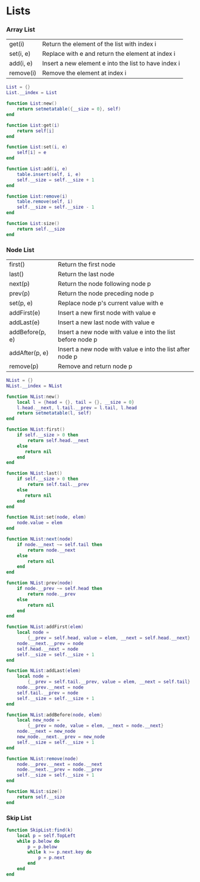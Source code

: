 # Lists

### Array List

|           |                                                      |
| --------- | ---------------------------------------------------- |
| get(i)    | Return the element of the list with index i          |
| set(i, e) | Replace with e and return the element at index i     |
| add(i, e) | Insert a new element e into the list to have index i |
| remove(i) | Remove the element at index i                        |

```lua
List = {}
List.__index = List

function List:new()
	return setmetatable({__size = 0}, self)
end

function List:get(i)
    return self[i]
end

function List:set(i, e)
	self[i] = e
end

function List:add(i, e)
	table.insert(self, i, e)
    self.__size = self.__size + 1
end

function List:remove(i)
	table.remove(self, i)
    self.__size = self.__size - 1
end

function List:size()
	return self.__size
end
```

### Node List

|                 |                                                            |
| --------------- | ---------------------------------------------------------- |
| first()         | Return the first node                                      |
| last()          | Return the last node                                       |
| next(p)         | Return the node following node p                           |
| prev(p)         | Return the node preceding node p                           |
| set(p, e)       | Replace node p's current value with e                      |
| addFirst(e)     | Insert a new first node with value e                       |
| addLast(e)      | Insert a new last node with value e                        |
| addBefore(p, e) | Insert a new node with value e into the list before node p |
| addAfter(p, e)  | Insert a new node with value e into the list after node p  |
| remove(p)       | Remove and return node p                                   |

```lua
NList = {}
NList.__index = NList

function NList:new()
	local l = {head = {}, tail = {}, __size = 0}
    l.head.__next, l.tail.__prev = l.tail, l.head
    return setmetatable(l, self)
end

function NList:first()
	if self.__size > 0 then
    	return self.head.__next
    else
       return nil 
    end
end

function NList:last()
	if self.__size > 0 then
    	return self.tail.__prev
    else
       return nil 
    end
end

function NList:set(node, elem)
    node.value = elem
end

function NList:next(node)
	if node.__next ~= self.tail then
    	return node.__next
    else
        return nil
    end
end

function NList:prev(node)
    if node.__prev ~= self.head then
        return node.__prev
    else
        return nil
    end
end

function NList:addFirst(elem)
	local node = 
        {__prev = self.head, value = elem, __next = self.head.__next}
    node.__next.__prev = node
    self.head.__next = node
 	self.__size = self.__size + 1
end

function NList:addLast(elem)
	local node =
    	{__prev = self.tail.__prev, value = elem, __next = self.tail}
	node.__prev.__next = node
    self.tail.__prev = node
    self.__size = self.__size + 1
end

function NList:addBefore(node, elem)
    local new_node =
    	{__prev = node, value = elem, __next = node.__next}
    node.__next = new_node
    new_node.__next.__prev = new_node
    self.__size = self.__size + 1
end

function NList:remove(node)
	node.__prev.__next = node.__next
    node.__next.__prev = node.__prev
    self.__size = self.__size + 1
end

function NList:size()
	return self.__size
end
```

### Skip List

```lua
function SkipList:find(k)
	local p = self.TopLeft
    while p.below do
    	p = p.below
        while k >= p.next.key do
        	p = p.next
        end
    end
end
```
